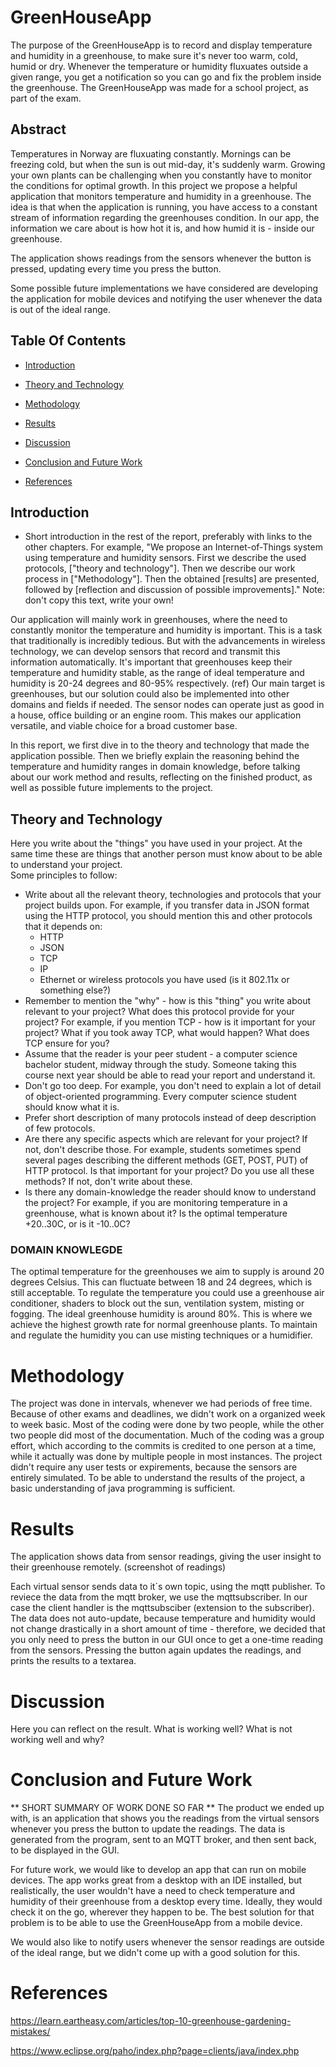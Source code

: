 # GreenHouseApp

The purpose of the GreenHouseApp is to record and display temperature and humidity in a greenhouse, to make sure it's never too warm, cold, humid or dry.
Whenever the temperature or humidity fluxuates outside a given range, you get a notification so you can go and fix the problem inside the greenhouse. The GreenHouseApp was made for a school project, as part of the exam.


## Abstract
Temperatures in Norway are fluxuating constantly. Mornings can be freezing cold,
but when the sun is out mid-day, it's suddenly warm. Growing your own plants can
be challenging when you constantly have to monitor the conditions for optimal
growth. In this project we propose a helpful application that monitors
temperature and humidity in a greenhouse. The idea is that when the application
is running, you have access to a constant stream of information regarding the
greenhouses condition. In our app, the information we care about is how hot it
is, and how humid it is - inside our greenhouse. 

The application shows readings from the sensors whenever the button is pressed,
updating every time you press the button.

Some possible future implementations we have considered are developing the
application for mobile devices and notifying the user whenever the data is out of 
the ideal range.


## Table Of Contents
* [Introduction](#Introduction)

* [Theory and Technology](#Theory-and-Technology)

* [Methodology](#Methodology)

* [Results](#Results)

* [Discussion](#Discussion)

* [Conclusion and Future Work](#Conclusion-and-Future-Work)

* [References](#References)


## Introduction

* Short introduction in the rest of the report, preferably with links to the
  other chapters. For example, "We propose an Internet-of-Things system using
  temperature and humidity sensors. First we describe the used
  protocols, ["theory and technology"]. Then we describe our work process
  in ["Methodology"]. Then the obtained [results] are presented, followed by
  [reflection and discussion of possible improvements]." Note: don't copy this
  text, write your own!
  
Our application will mainly work in greenhouses, where the need to constantly 
monitor the temperature and humidity is important. This is a task that traditionally
is incredibly tedious. But with the advancements in wireless technology, we can
develop sensors that record and transmit this information automatically. It's
important that greenhouses keep their temperature and humidity stable, as the range
of ideal temperature and humidity is 20-24 degrees and 80-95% respectively. (ref)
Our main target is greenhouses, but our solution could also be implemented into other 
domains and fields if needed. The sensor nodes can operate just as good in a house, 
office building or an engine room. This makes our application versatile, 
and viable choice for a broad customer base. 

In this report, we first dive in to the theory and technology that made the application
possible. Then we briefly explain the reasoning behind the temperature and humidity
ranges in domain knowledge, before talking about our work method and results, reflecting
on the finished product, as well as possible future implements to the project.


## Theory and Technology

Here you write about the "things" you have used in your project. At the same
time these are things that another person must know about to be able to
understand your project.  
Some principles to follow:

* Write about all the relevant theory, technologies and protocols that your
  project builds upon. For example, if you transfer data in JSON format using
  the HTTP protocol, you should mention this and other protocols that it depends
  on:
    * HTTP
    * JSON
    * TCP
    * IP
    * Ethernet or wireless protocols you have used (is it 802.11x or something
      else?)
* Remember to mention the "why" - how is this "thing" you write about relevant
  to your project? What does this protocol provide for your project? For
  example, if you mention TCP - how is it important for your project? What if
  you took away TCP, what would happen? What does TCP ensure for you?
* Assume that the reader is your peer student - a computer science bachelor
  student, midway through the study. Someone taking this course next year should
  be able to read your report and understand it.
* Don't go too deep. For example, you don't need to explain a lot of detail of
  object-oriented programming. Every computer science student should know what
  it is.
* Prefer short description of many protocols instead of deep description of few
  protocols.
* Are there any specific aspects which are relevant for your project? If not,
  don't describe those. For example, students sometimes spend several pages
  describing the different methods (GET, POST, PUT) of HTTP protocol. Is that
  important for your project? Do you use all these methods? If not, don't write
  about these.
* Is there any domain-knowledge the reader should know to understand the
  project? For example, if you are monitoring temperature in a greenhouse, what
  is known about it? Is the optimal temperature +20..30C, or is it -10..0C?
  
 ### DOMAIN KNOWLEGDE
 
 The optimal temperature for the greenhouses we aim to supply is around 20 degrees Celsius.
 This can fluctuate between 18 and 24 degrees, which is still acceptable. To regulate the 
 temperature you could use a greenhouse air conditioner, shaders to block out the sun, 
 ventilation system, misting or fogging. The ideal greenhouse humidity is around 80%. 
 This is where we achieve the highest growth rate for normal greenhouse plants. 
 To maintain and regulate the humidity you can use misting techniques or a humidifier.
  

# Methodology

The project was done in intervals, whenever we had periods of free time. Because of
other exams and deadlines, we didn't work on a organized week to week basic.
Most of the coding were done by two people, while the other two people did most of
the documentation. Much of the coding was a group effort, which according to the
commits is credited to one person at a time, while it actually was done by multiple
people in most instances.
The project didn't require any user tests or expirements, because the sensors are
entirely simulated. To be able to understand the results of the project, a basic
understanding of java programming is sufficient.


# Results

The application shows data from sensor readings, giving the user insight
to their greenhouse remotely. (screenshot of readings)

Each virtual sensor sends data to it´s own topic, using the mqtt publisher. To 
reviece the data from the mqtt broker, we use the mqttsubscriber. In our case 
the client handler is the mqttsubsciber (extension to the subscriber). The data
does not auto-update, because temperature and humidity would not change
drastically in a short amount of time - therefore, we decided that you only need
to press the button in our GUI once to get a one-time reading from the sensors.
Pressing the button again updates the readings, and prints the results to a
textarea.


# Discussion

Here you can reflect on the result. What is working well? What is not working
well and why?


# Conclusion and Future Work

** SHORT SUMMARY OF WORK DONE SO FAR **
The product we ended up with, is an application that shows you the readings from
the virtual sensors whenever you press the button to update the readings. The data
is generated from the program, sent to an MQTT broker, and then sent back, to be
displayed in the GUI.

For future work, we would like to develop an app that can run on mobile devices.
The app works great from a desktop with an IDE installed, but realistically,
the user wouldn't have a need to check temperature and humidity of their
greenhouse from a desktop every time. Ideally, they would check it on the
go, wherever they happen to be. The best solution for that problem is to
be able to use the GreenHouseApp from a mobile device.

We would also like to notify users whenever the sensor readings are outside
of the ideal range, but we didn't come up with a good solution for this.


# References

https://learn.eartheasy.com/articles/top-10-greenhouse-gardening-mistakes/

https://www.eclipse.org/paho/index.php?page=clients/java/index.php
